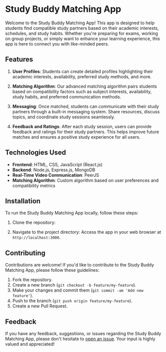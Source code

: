 # Study Buddy Matching App

Welcome to the Study Buddy Matching App! This app is designed to help students find compatible study partners based on their academic interests, schedules, and study habits. Whether you're preparing for exams, working on group projects, or simply want to enhance your learning experience, this app is here to connect you with like-minded peers.

## Features

1. **User Profiles**: Students can create detailed profiles highlighting their academic interests, availability, preferred study methods, and more.

2. **Matching Algorithm**: Our advanced matching algorithm pairs students based on compatibility factors such as subject interests, availability, study habits, and preferred communication methods.

3. **Messaging**: Once matched, students can communicate with their study partners through a built-in messaging system. Share resources, discuss topics, and coordinate study sessions seamlessly.

4. **Feedback and Ratings**: After each study session, users can provide feedback and ratings for their study partners. This helps improve future matches and ensures a positive study experience for all users.

## Technologies Used

- **Frontend**: HTML, CSS, JavaScript (React.js)
- **Backend**: Node.js, Express.js, MongoDB
- **Real-Time Video Communication**: PeerJS
- **Matching Algorithm**: Custom algorithm based on user preferences and compatibility metrics

## Installation

To run the Study Buddy Matching App locally, follow these steps:

1. Clone the repository:

2. Navigate to the project directory:
 Access the app in your web browser at `http://localhost:3000`.

## Contributing

Contributions are welcome! If you'd like to contribute to the Study Buddy Matching App, please follow these guidelines:

1. Fork the repository.
2. Create a new branch (`git checkout -b feature/my-feature`).
3. Make your changes and commit them (`git commit -am 'Add new feature'`).
4. Push to the branch (`git push origin feature/my-feature`).
5. Create a new Pull Request.

## Feedback

If you have any feedback, suggestions, or issues regarding the Study Buddy Matching App, please don't hesitate to [open an issue](https://github.com/your-username/study-buddy-app/issues). Your input is highly valued and appreciated!
